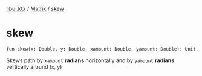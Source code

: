[libui.ktx](../index.md) / [Matrix](index.md) / [skew](./skew.md)

# skew

`fun skew(x: Double, y: Double, xamount: Double, yamount: Double): Unit`

Skews path by `xamount` **radians** horizontally and by `yamount` **radians** vertically around (`x`, `y`)

